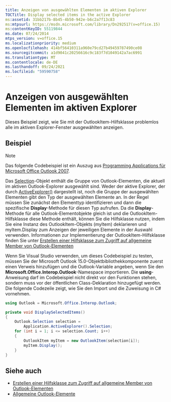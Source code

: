 ```yaml
---
title: Anzeigen von ausgewählten Elementen im aktiven Explorer
TOCTitle: Display selected items in the active Explorer
ms:assetid: 31bb217b-8b45-4b50-942e-b6c2a7f13c83
ms:mtpsurl: https://msdn.microsoft.com/library/Dn292517(v=office.15)
ms:contentKeyID: 55119844
ms.date: 07/24/2014
mtps_version: v=office.15
ms.localizationpriority: medium
ms.openlocfilehash: 414bf56410311a960e79cd27b49459787490ce08
ms.sourcegitcommit: a1d9041c20256616c9c183f7d1049142a7ac6991
ms.translationtype: MT
ms.contentlocale: de-DE
ms.lasthandoff: 09/24/2021
ms.locfileid: "59590758"
---
```

# <a name="display-selected-items-in-the-active-explorer"></a>Anzeigen von ausgewählten Elementen im aktiven Explorer

Dieses Beispiel zeigt, wie Sie mit der OutlookItem-Hilfsklasse problemlos alle im aktiven Explorer-Fenster ausgewählten anzeigen.

## <a name="example"></a>Beispiel

> [!NOTE] 
> Das folgende Codebeispiel ist ein Auszug aus [Programming Applications für Microsoft Office Outlook 2007](https://www.amazon.com/gp/product/0735622493?ie=UTF8&tag=msmsdn-20&linkCode=as2&camp=1789&creative=9325&creativeASIN=0735622493).

Das [Selection](https://msdn.microsoft.com/library/bb612099\(v=office.15\))-Objekt enthält die Gruppe von Outlook-Elementen, die aktuell im aktiven Outlook-Explorer ausgewählt sind. Weder der aktive Explorer, der durch [ActiveExplorer()](https://msdn.microsoft.com/library/bb647410\(v=office.15\)) dargestellt ist, noch die Gruppe der ausgewählten Elementen gibt den Typ der ausgewählten Elemente an. In der Regel müssen Sie zunächst den Elementtyp identifizieren und dann die spezifische **Display**-Methode für diesen Typ aufrufen. Da die **Display**-Methode für alle Outlook-Elementobjekte gleich ist und die OutlookItem-Hilfsklasse diese Methode enthält, können Sie die Hilfsklasse nutzen, indem Sie eine Instanz des OutlookItem-Objekts (myItem) deklarieren und myItem.Display zum Anzeigen der jeweiligen Elemente in der Auswahl verwenden. Informationen zur Implementierung der OutlookItem-Hilfsklasse finden Sie unter [Erstellen einer Hilfsklasse zum Zugriff auf allgemeine Member von Outlook-Elementen](how-to-create-a-helper-class-to-access-common-outlook-item-members.md)

Wenn Sie Visual Studio verwenden, um dieses Codebeispiel zu testen, müssen Sie der Microsoft Outlook 15.0-Objektbibliothekkomponente zuerst einen Verweis hinzufügen und die Outlook-Variable angeben, wenn Sie den **Microsoft.Office.Interop.Outlook**-Namespace importieren. Die **using**-Anweisung darf im Codebeispiel nicht direkt vor den Funktionen stehen, sondern muss vor der öffentlichen Class-Deklaration hinzugefügt werden. Die folgende Codezeile zeigt, wie Sie den Import und die Zuweisung in C\# vornehmen.

```csharp
using Outlook = Microsoft.Office.Interop.Outlook;
```


```csharp
private void DisplaySelectedItems()
{
    Outlook.Selection selection =
        Application.ActiveExplorer().Selection;
    for (int i = 1; i <= selection.Count; i++)
    {
        OutlookItem myItem = new OutlookItem(selection[i]);
        myItem.Display();
    }
}
```

## <a name="see-also"></a>Siehe auch

- [Erstellen einer Hilfsklasse zum Zugriff auf allgemeine Member von Outlook-Elementen](how-to-create-a-helper-class-to-access-common-outlook-item-members.md)
- [Allgemeine Outlook-Elemente](general-outlook-items.md)

